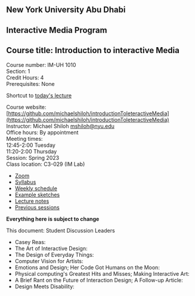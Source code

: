 ## New York University Abu Dhabi    
## Interactive Media Program    
## Course title: Introduction to interactive Media  
Course number: IM-UH 1010   
Section: 1    
Credit Hours: 4         
Prerequisites: None       

Shortcut to [today's lecture](lectureNotes.md/#todays-lecture)  

Course website: [https://github.com/michaelshiloh/introductionToleteractiveMedia](https://github.com/michaelshiloh/introductionToleteractiveMedia)      
Instructor: Michael Shiloh mshiloh@nyu.edu    
Office hours: By appointment  
Meeting times:    
	12:45-2:00 Tuesday  
	11:20-2:00 Thursday     
Session: Spring 2023  
Class location: C3-029 (IM Lab)  
- [Zoom](TBA)
- [Syllabus](https://intro.nyuadim.com/syllabus/)  
- [Weekly schedule](https://intro.nyuadim.com/spring-22-weekly-schedule/)
- [Example sketches](https://editor.p5js.org/michaelshiloh/sketches)
- [Lecture notes](lectureNotes.md)
- [Previous sessions](previousSessions/previousSessions.md)

**Everything here is subject to change**

This document: Student Discussion Leaders

- Casey Reas: 
- The Art of Interactive Design: 
- The Design of Everyday Things: 
- Computer Vision for Artists: 
- Emotions and Design; Her Code Got Humans on the Moon: 
- Physical computing's Greatest Hits and Misses; Making Interactive Art: 
- A Brief Rant on the Future of Interaction Design; A Follow-up Article: 
- Design Meets Disability: 
